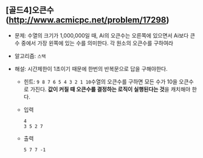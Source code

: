 ## [골드4]오큰수(http://www.acmicpc.net/problem/17298)

- 문제: 수열의 크기가 1,000,000일 때, Ai의 오큰수는 오른쪽에 있으면서 Ai보다 큰 수 중에서 가장 왼쪽에 있는 수를 의미한다. 각 원소의 오큰수를 구하여라

* 알고리즘: `스택`

* 해설: 시간제한이 1초이기 때문에 한번의 반복문으로 답을 구해야한다.

  - 힌트: `9 8 7 6 5 4 3 2 1 10`수열의 오큰수를 구하면 모든 수가 10을 오큰수로 가진다. **값이 커질 때 오큰수를 결정하는 로직이 실행된다는 것**을 캐치해야 한다.

  - 입력

    ```
    4
    3 5 2 7
    ```

  - 출력

    ```
    5 7 7 -1
    ```

<br>
